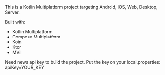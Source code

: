 This is a Kotlin Multiplatform project targeting Android, iOS, Web, Desktop, Server.

Built with:

 * Kotlin Multiplatform
 * Compose Multiplatform
 * Koin
 * Ktor
 * MVI

Need news api key to build the project.
Put the key on your local.properties:
apiKey=YOUR_KEY

